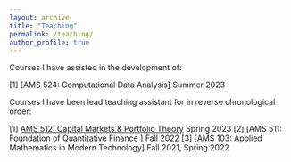 ```yaml
---
layout: archive
title: "Teaching"
permalink: /teaching/
author_profile: true
---
```


Courses I have assisted in the development of:

[1] [AMS 524: Computational Data Analysis] Summer 2023

Courses I have been lead teaching assistant for in reverse chronological order:

[1] [AMS 512: Capital Markets & Portfolio Theory](https://www3.ams.stonybrook.edu/~frey/Instruction/Spring2023/AMS512/index.html) Spring 2023
[2] [AMS 511: Foundation of Quantitative Finance ] Fall 2022
[3] [AMS 103: Applied Mathematics in Modern Technology] Fall 2021, Spring 2022